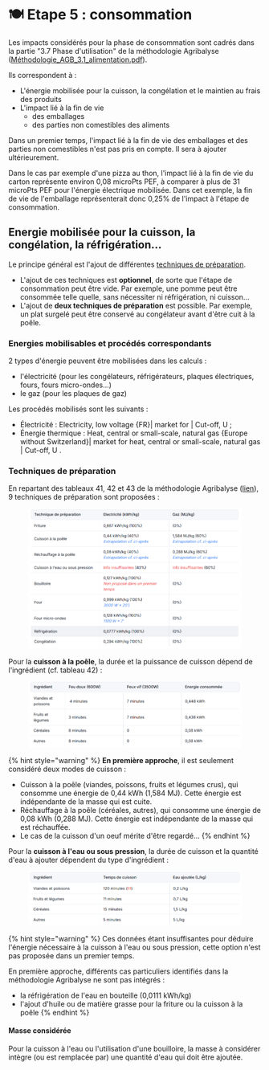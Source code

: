 # 🍽️ Etape 5 : consommation

Les impacts considérés pour la phase de consommation sont cadrés dans la partie "3.7 Phase d'utilisation" de la méthodologie Agribalyse ([Méthodologie\_AGB\_3.1\_alimentation.pdf](https://3613321239-files.gitbook.io/~/files/v0/b/gitbook-x-prod.appspot.com/o/spaces%2F-LpO7Agg1DbhEBNAvmHP%2Fuploads%2FwE46PsDpfPPo7qd486O6%2FM%C3%A9thodologie%20AGB%203.1_Alimentation.pdf?alt=media\&token=0da7c4e0-4332-4bc3-9c86-83b7a6325971)).

Ils correspondent à :

* L'énergie mobilisée pour la cuisson, la congélation et le maintien au frais des produits
* L'impact lié à la fin de vie
  * des emballages
  * des parties non comestibles des aliments

Dans un premier temps, l'impact lié à la fin de vie des emballages et des parties non comestibles n'est pas pris en compte. Il sera à ajouter ultérieurement.

Dans le cas par exemple d'une pizza au thon, l'impact lié à la fin de vie du carton représente environ 0,08 microPts PEF, à comparer à plus de 31 microPts PEF pour l'énergie électrique mobilisée. Dans cet exemple, la fin de vie de l'emballage représenterait donc 0,25% de l'impact à l'étape de consommation.

## Energie mobilisée pour la cuisson, la congélation, la réfrigération... <a href="#energie-mobilisee-pour-la-cuisson-la-congelation-la-refrigeration" id="energie-mobilisee-pour-la-cuisson-la-congelation-la-refrigeration"></a>

Le principe général est l'ajout de différentes [techniques de préparation](https://fabrique-numerique.gitbook.io/sandbox/cycle-de-vie-des-produits-alimentaires/etape-5-consommation#techniques-de-preparation).

* L'ajout de ces techniques est **optionnel**, de sorte que l'étape de consommation peut être vide. Par exemple, une pomme peut être consommée telle quelle, sans nécessiter ni réfrigération, ni cuisson...
* L'ajout de **deux techniques de préparation** est possible. Par exemple, un plat surgelé peut être conservé au congélateur avant d'être cuit à la poêle.

### Energies mobilisables et procédés correspondants <a href="#energies-mobilisables-et-procedes-correspondants" id="energies-mobilisables-et-procedes-correspondants"></a>

2 types d'énergie peuvent être mobilisées dans les calculs :

* l'électricité (pour les congélateurs, réfrigérateurs, plaques électriques, fours, fours micro-ondes...)
* le gaz (pour les plaques de gaz)

Les procédés mobilisés sont les suivants :

* Électricité : Electricity, low voltage {FR}| market for | Cut-off, U ;
* Énergie thermique : Heat, central or small-scale, natural gas {Europe without Switzerland}| market for heat, central or small-scale, natural gas | Cut-off, U .

### Techniques de préparation <a href="#techniques-de-preparation" id="techniques-de-preparation"></a>

En repartant des tableaux 41, 42 et 43 de la méthodologie Agribalyse ([lien](https://3613321239-files.gitbook.io/~/files/v0/b/gitbook-x-prod.appspot.com/o/spaces%2F-LpO7Agg1DbhEBNAvmHP%2Fuploads%2FwE46PsDpfPPo7qd486O6%2FM%C3%A9thodologie%20AGB%203.1_Alimentation.pdf?alt=media\&token=0da7c4e0-4332-4bc3-9c86-83b7a6325971)), 9 techniques de préparation sont proposées :&#x20;

<figure><img src="../../.gitbook/assets/image.png" alt=""><figcaption></figcaption></figure>

Pour la **cuisson à la poêle**, la durée et la puissance de cuisson dépend de l'ingrédient (cf. tableau 42) :&#x20;

<figure><img src="../../.gitbook/assets/image (1).png" alt=""><figcaption></figcaption></figure>

{% hint style="warning" %}
**En première approche**, il est seulement considéré deux modes de cuisson :

* Cuisson à la poêle (viandes, poissons, fruits et légumes crus), qui consomme une énergie de 0,44 kWh (1,584 MJ). Cette énergie est indépendante de la masse qui est cuite.
* Réchauffage à la poêle (céréales, autres), qui consomme une énergie de 0,08 kWh (0,288 MJ). Cette énergie est indépendante de la masse qui est réchauffée.
* Le cas de la cuisson d'un oeuf mérite d'être regardé...
{% endhint %}

Pour la **cuisson à l'eau ou sous pression**, la durée de cuisson et la quantité d'eau à ajouter dépendent du type d'ingrédient :&#x20;

<figure><img src="../../.gitbook/assets/image (2).png" alt=""><figcaption></figcaption></figure>

{% hint style="warning" %}
Ces données étant insuffisantes pour déduire l'énergie nécessaire à la cuisson à l'eau ou sous pression, cette option n'est pas proposée dans un premier temps.

En première approche, différents cas particuliers identifiés dans la méthodologie Agribalyse ne sont pas intégrés :

* la réfrigération de l'eau en bouteille (0,0111 kWh/kg)
* l'ajout d'huile ou de matière grasse pour la friture ou la cuisson à la poêle
{% endhint %}

#### Masse considérée <a href="#masse-consideree" id="masse-consideree"></a>

Pour la cuisson à l'eau ou l'utilisation d'une bouilloire, la masse à considérer intègre (ou est remplacée par) une quantité d'eau qui doit être ajoutée.
